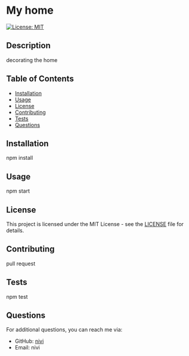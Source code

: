 
# My home
[![License: MIT](https://img.shields.io/badge/License-MIT-yellow.svg)](https://opensource.org/licenses/MIT)

## Description
decorating the home

## Table of Contents
- [Installation](#installation)
- [Usage](#usage)
- [License](#license)
- [Contributing](#contributing)
- [Tests](#tests)
- [Questions](#questions)

## Installation
npm install

## Usage
npm start

## License
This project is licensed under the MIT License - see the [LICENSE](LICENSE) file for details.

## Contributing
pull request

## Tests
npm test

## Questions
For additional questions, you can reach me via:
- GitHub: [nivi](https://github.com/nivi)
- Email: nivi
    